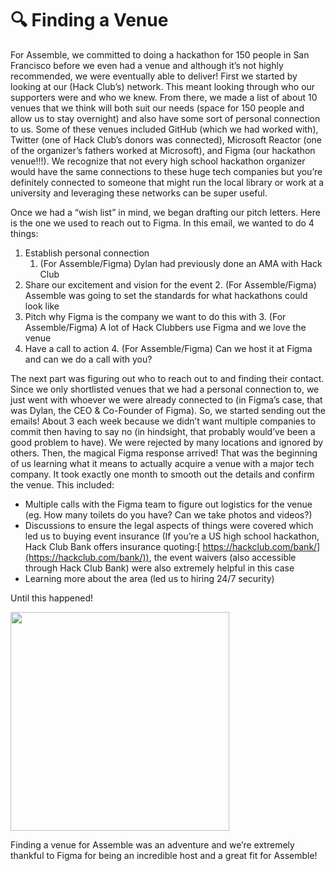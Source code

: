 # 🔍 Finding a Venue

For Assemble, we committed to doing a hackathon for 150 people in San Francisco before we even had a venue and although it’s not highly recommended, we were eventually able to deliver! First we started by looking at our (Hack Club’s) network. This meant looking through who our supporters were and who we knew. From there, we made a list of about 10 venues that we think will both suit our needs (space for 150 people and allow us to stay overnight) and also have some sort of personal connection to us. Some of these venues included GitHub (which we had worked with), Twitter (one of Hack Club’s donors was connected), Microsoft Reactor (one of the organizer’s fathers worked at Microsoft), and Figma (our hackathon venue!!!). We recognize that not every high school hackathon organizer would have the same connections to these huge tech companies but you’re definitely connected to someone that might run the local library or work at a university and leveraging these networks can be super useful. 

Once we had a “wish list” in mind, we began drafting our pitch letters. Here is the one we used to reach out to Figma. In this email, we wanted to do 4 things:

1. Establish personal connection
    1. (For Assemble/Figma) Dylan had previously done an AMA with Hack Club
2. Share our excitement and vision for the event
    2. (For Assemble/Figma) Assemble was going to set the standards for what hackathons could look like
3. Pitch why Figma is the company we want to do this with 
    3. (For Assemble/Figma) A lot of Hack Clubbers use Figma and we love the venue
4. Have a call to action
    4. (For Assemble/Figma) Can we host it at Figma and can we do a call with you?

The next part was figuring out who to reach out to and finding their contact. Since we only shortlisted venues that we had a personal connection to, we just went with whoever we were already connected to (in Figma’s case, that was Dylan, the CEO & Co-Founder of Figma). So, we started sending out the emails! About 3 each week because we didn’t want multiple companies to commit then having to say no (in hindsight, that probably would’ve been a good problem to have). We were rejected by many locations and ignored by others. Then, the magical Figma response arrived! That was the beginning of us learning what it means to actually acquire a venue with a major tech company. It took exactly one month to smooth out the details and confirm the venue. This included:



* Multiple calls with the Figma team to figure out logistics for the venue (eg. How many toilets do you have? Can we take photos and videos?)
* Discussions to ensure the legal aspects of things were covered which led us to buying event insurance (If you’re a US high school hackathon, Hack Club Bank offers insurance quoting:[ https://hackclub.com/bank/](https://hackclub.com/bank/)), the event waivers (also accessible through Hack Club Bank) were also extremely helpful in this case
* Learning more about the area (led us to hiring 24/7 security)

Until this happened!

<img src="https://cloud-6361c0p4k-hack-club-bot.vercel.app/0screenshot_2022-08-30_at_10.54.35_am.png" width="350px">


Finding a venue for Assemble was an adventure and we’re extremely thankful to Figma for being an incredible host and a great fit for Assemble!